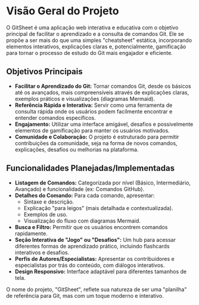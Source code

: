 # Visão Geral do Projeto

O GitSheet é uma aplicação web interativa e educativa com o objetivo principal de facilitar o aprendizado e a consulta de comandos Git. Ele se propõe a ser mais do que uma simples "cheatsheet" estática, incorporando elementos interativos, explicações claras e, potencialmente, gamificação para tornar o processo de estudo do Git mais engajador e eficiente.

## Objetivos Principais

*   **Facilitar o Aprendizado do Git:** Tornar comandos Git, desde os básicos até os avançados, mais compreensíveis através de explicações claras, exemplos práticos e visualizações (diagramas Mermaid).
*   **Referência Rápida e Interativa:** Servir como uma ferramenta de consulta rápida onde os usuários podem facilmente encontrar e entender comandos específicos.
*   **Engajamento:** Utilizar uma interface amigável, desafios e possivelmente elementos de gamificação para manter os usuários motivados.
*   **Comunidade e Colaboração:** O projeto é estruturado para permitir contribuições da comunidade, seja na forma de novos comandos, explicações, desafios ou melhorias na plataforma.

## Funcionalidades Planejadas/Implementadas

*   **Listagem de Comandos:** Categorizada por nível (Básico, Intermediário, Avançado) e funcionalidade (ex: Comandos GitHub).
*   **Detalhes do Comando:** Para cada comando, apresentar:
    *   Sintaxe e descrição.
    *   Explicação "para leigos" (mais detalhada e contextualizada).
    *   Exemplos de uso.
    *   Visualização do fluxo com diagramas Mermaid.
*   **Busca e Filtro:** Permitir que os usuários encontrem comandos rapidamente.
*   **Seção Interativa de "Jogo" ou "Desafios":** Um hub para acessar diferentes formas de aprendizado prático, incluindo flashcards interativos e desafios.
*   **Perfis de Autores/Especialistas:** Apresentar os contribuidores e especialistas por trás do conteúdo, com diálogos interativos.
*   **Design Responsivo:** Interface adaptável para diferentes tamanhos de tela.

O nome do projeto, "GitSheet", reflete sua natureza de ser uma "planilha" de referência para Git, mas com um toque moderno e interativo. 